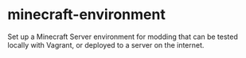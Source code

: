 minecraft-environment
=====================

Set up a Minecraft Server environment for modding that can be tested locally with Vagrant, or deployed to a server on the internet.
